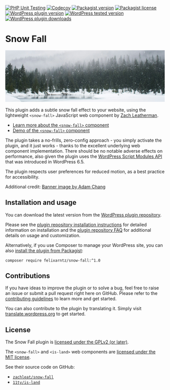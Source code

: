 [![PHP Unit Testing](https://img.shields.io/github/actions/workflow/status/felixarntz/snow-fall/php-test.yml?style=for-the-badge&label=PHP%20Unit%20Testing)](https://github.com/felixarntz/snow-fall/actions/workflows/php-test.yml)
[![Codecov](https://img.shields.io/codecov/c/github/felixarntz/snow-fall?style=for-the-badge)](https://app.codecov.io/github/felixarntz/snow-fall)
[![Packagist version](https://img.shields.io/packagist/v/felixarntz/snow-fall?style=for-the-badge)](https://packagist.org/packages/felixarntz/snow-fall)
[![Packagist license](https://img.shields.io/packagist/l/felixarntz/snow-fall?style=for-the-badge)](https://packagist.org/packages/felixarntz/snow-fall)
[![WordPress plugin version](https://img.shields.io/wordpress/plugin/v/snow-fall?style=for-the-badge)](https://wordpress.org/plugins/snow-fall/)
[![WordPress tested version](https://img.shields.io/wordpress/plugin/tested/snow-fall?style=for-the-badge)](https://wordpress.org/plugins/snow-fall/)
[![WordPress plugin downloads](https://img.shields.io/wordpress/plugin/dt/snow-fall?style=for-the-badge)](https://wordpress.org/plugins/snow-fall/)

# Snow Fall

![Banner for "Snow Fall"](https://github.com/felixarntz/snow-fall/blob/main/.wordpress-org/banner-1544x500.png?raw=true)

This plugin adds a subtle snow fall effect to your website, using the lightweight `<snow-fall>` JavaScript web component by [Zach Leatherman](https://www.zachleat.com).

* [Learn more about the `<snow-fall>` component](https://www.zachleat.com/web/snow-fall)
* [Demo of the `<snow-fall>` component](https://zachleat.github.io/snow-fall/demo.html)

The plugin takes a no-frills, zero-config approach - you simply activate the plugin, and it just works - thanks to the excellent underlying web component implementation. There should be no notable adverse effects on performance, also given the plugin uses the [WordPress Script Modules API](https://make.wordpress.org/core/2024/03/04/script-modules-in-6-5/) that was introduced in WordPress 6.5.

The plugin respects user preferences for reduced motion, as a best practice for accessibility.

Additional credit: [Banner image by Adam Chang](https://unsplash.com/photos/snow-field-and-green-pine-trees-during-daytime-IWenq-4JHqo)

## Installation and usage

You can download the latest version from the [WordPress plugin repository](https://wordpress.org/plugins/snow-fall/).

Please see the [plugin repository installation instructions](https://wordpress.org/plugins/snow-fall/#installation) for detailed information on installation and the [plugin repository FAQ](https://wordpress.org/plugins/snow-fall/#faq) for additional details on usage and customization.

Alternatively, if you use Composer to manage your WordPress site, you can also [install the plugin from Packagist](https://packagist.org/packages/felixarntz/snow-fall):

```
composer require felixarntz/snow-fall:^1.0
```

## Contributions

If you have ideas to improve the plugin or to solve a bug, feel free to raise an issue or submit a pull request right here on GitHub. Please refer to the [contributing guidelines](https://github.com/felixarntz/snow-fall/blob/main/CONTRIBUTING.md) to learn more and get started.

You can also contribute to the plugin by translating it. Simply visit [translate.wordpress.org](https://translate.wordpress.org/projects/wp-plugins/snow-fall) to get started.

## License

The Snow Fall plugin is [licensed under the GPLv2 (or later)](https://www.gnu.org/licenses/gpl-2.0.html).

The `<snow-fall>` and `<is-land>` web components are [licensed under the MIT license](https://opensource.org/license/mit).

See their source code on GitHub:

* [`zachleat/snow-fall`](https://github.com/zachleat/snow-fall)
* [`11ty/is-land`](https://github.com/11ty/is-land)
